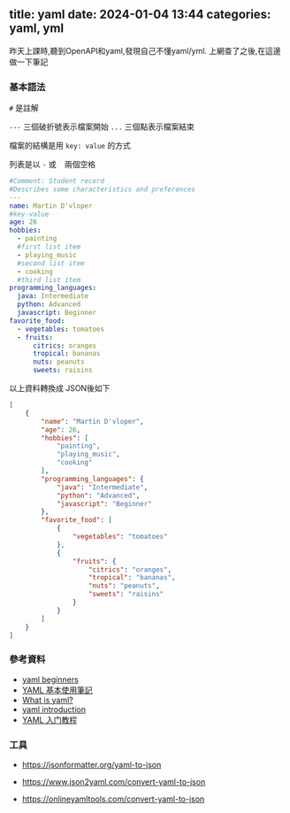 title: yaml
date: 2024-01-04 13:44
categories: yaml, yml
------------------------

昨天上課時,聽到OpenAPI和yaml,發現自己不懂yaml/yml. 上網查了之後,在這邊做一下筆記

### 基本語法

`#` 是註解

`---` 三個破折號表示檔案開始
`...` 三個點表示檔案結束

檔案的結構是用 `key: value` 的方式

列表是以 `-` 或 ` ` 兩個空格

``` yaml
#Comment: Student record 
#Describes some characteristics and preferences
--- 
name: Martin D'vloper 
#key-value 
age: 26 
hobbies: 
  - painting 
  #first list item 
  - playing_music 
  #second list item 
  - cooking 
  #third list item 
programming_languages: 
  java: Intermediate 
  python: Advanced 
  javascript: Beginner 
favorite_food: 
  - vegetables: tomatoes 
  - fruits: 
      citrics: oranges 
      tropical: bananas 
      nuts: peanuts 
      sweets: raisins 
```

以上資料轉換成 JSON後如下

``` json
[
	{
		"name": "Martin D'vloper",
		"age": 26,
		"hobbies": [
			"painting",
			"playing_music",
			"cooking"
		],
		"programming_languages": {
			"java": "Intermediate",
			"python": "Advanced",
			"javascript": "Beginner"
		},
		"favorite_food": [
			{
				"vegetables": "tomatoes"
			},
			{
				"fruits": {
					"citrics": "oranges",
					"tropical": "bananas",
					"nuts": "peanuts",
					"sweets": "raisins"
				}
			}
		]
	}
]
```

### 參考資料

- [yaml beginners](https://www.redhat.com/sysadmin/yaml-beginners)
- [YAML 基本使用筆記](https://www.letswrite.tw/yaml-basic/)
- [What is yaml?](https://www.redhat.com/zh/topics/automation/what-is-yaml)
- [yaml introduction](https://www.w3schools.io/file/yaml-introduction/)
- [YAML 入门教程](https://www.runoob.com/w3cnote/yaml-intro.html)

### 工具

- https://jsonformatter.org/yaml-to-json

- https://www.json2yaml.com/convert-yaml-to-json

- https://onlineyamltools.com/convert-yaml-to-json